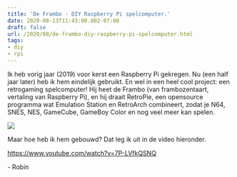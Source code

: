 ```yaml
---
title: 'De Frambo - DIY Raspberry Pi spelcomputer.'
date: 2020-08-13T11:43:00.002-07:00
draft: false
url: /2020/08/de-frambo-diy-raspberry-pi-spelcomputer.html
tags: 
- diy
- rpi
---
```


Ik heb vorig jaar (2019) voor kerst een Raspberry Pi gekregen. Nu (een half jaar later) heb ik hem eindelijk gebruikt. En wel in een heel cool project: een retrogaming spelcomputer! Hij heet de Frambo (van frambozentaart, vertaling van Raspberry Pi), en hij draait RetroPie, een opensource programma wat Emulation Station en RetroArch combineert, zodat je N64, SNES, NES, GameCube, GameBoy Color en nog veel meer kan spelen.

[![](https://1.bp.blogspot.com/-0ICW-dRPf9U/XzWHR20bleI/AAAAAAAAIQA/fJFBHZsx-DgMz5ExeC5oxX741qQVUvoJgCLcBGAsYHQ/w328-h184/284A3823-C070-4D52-922F-08FD8AF2B7E8.jpeg)](https://1.bp.blogspot.com/-0ICW-dRPf9U/XzWHR20bleI/AAAAAAAAIQA/fJFBHZsx-DgMz5ExeC5oxX741qQVUvoJgCLcBGAsYHQ/s2048/284A3823-C070-4D52-922F-08FD8AF2B7E8.jpeg)

Maar hoe heb ik hem gebouwd? Dat leg ik uit in de video hieronder.

<https://www.youtube.com/watch?v=7P-LVfkQSNQ>

\- Robin
